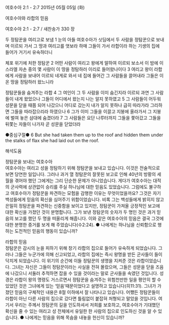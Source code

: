 여호수아 2:1 - 2:7 
2015년 05월 05일 (화)

여호수아와 라합의 믿음



여호수아 2:1 - 2:7 / 새찬송가 330 장


두 정탐꾼을 여리고로 보냄
1 눈의 아들 여호수아가 싯딤에서 두 사람을 정탐꾼으로 보내며 이르되 가서 그 땅과 여리고를 엿보라 하매 그들이 가서 라합이라 하는 기생의 집에 들어가 거기서 유숙하더니 

체포 위기에 처한 정탐꾼
2 어떤 사람이 여리고 왕에게 말하여 이르되 보소서 이 밤에 이스라엘 자손 중의 몇 사람이 이 땅을 정탐하러 이리로 들어왔나이다 
3 여리고 왕이 라합에게 사람을 보내어 이르되 네게로 와서 네 집에 들어간 그 사람들을 끌어내라 그들은 이 온 땅을 정탐하러 왔느니라 

정탐꾼들을 숨겨주는 라합
4 그 여인이 그 두 사람을 이미 숨긴지라 이르되 과연 그 사람들이 내게 왔었으나 그들이 어디에서 왔는지 나는 알지 못하였고 5 그 사람들이 어두워 성문을 닫을 때쯤 되어 나갔으니 어디로 갔는지 내가 알지 못하나 급히 따라가라 그리하면 그들을 따라잡으리라 하였으나 
6 그가 이미 그들을 이끌고 지붕에 올라가서 그 지붕에 벌여 놓은 삼대에 숨겼더라 
7 그 사람들은 요단 나루터까지 그들을 쫓아갔고 그들을 뒤쫓는 자들이 나가자 곧 성문을 닫았더라 

●중심구절● 6 But she had taken them up to the roof and hidden them under the stalks of flax she had laid out on the roof.

해석도움





정탐꾼을 보내는 여호수아  
여호수아는 여리고 성을 정탐하기 위해 정탐꾼을 보내고 있습니다. 이것은 전술적으로 보면 당연한 일입니다. 그러나 과거 열 정탐꾼의 잘못된 보고로 인해 40년의 방황의 세월을 겪어야 했던 그에게는 그리 단순한 문제가 아니었습니다. 게다가 여호수아는 대적의 군사력에 상관없이 승리를 주실 하나님에 대한 믿음도 있었습니다. 그럼에도 불구하고 여호수아가 정탐꾼을 파견하는 모험을 감행한 이유는 무엇이었을까요? 그것은 자기 백성들에게 믿음의 확신을 심어주기 위함이었습니다. 비록 그는 백성들에게 밝히지 않고 은밀히 정탐꾼을 파견하는 신중함을 보이고 있지만, 정탐꾼이 가져올 긍정적인 보고에 대한 확신을 가졌던 것이 분명합니다. 그가 보낸 정탐꾼의 숫자가 두 명인 것은 과거 믿음의 보고를 했던 두 명을 떠올리게 해줍니다. 이와 같은 여호수아의 믿음은 결국 그것에 대한 분명한 증거를 보게 해 주었습니다(수2:24).
●  나에게는 하나님을 신뢰함으로 행하는 도전적인 믿음의 행동이 있습니까?   

라합의 믿음  
정탐꾼은 감시의 눈을 피하기 위해 창기 라합의 집으로 들어가 유숙하게 되었습니다. 그러나 그들은 누군가에 의해 신고되었고, 라합의 집에는 즉시 왕명을 받든 군사들이 들이닥치게 되었습니다. 이 위기의 순간에 이들 정탐꾼의 생명을 지켜준 것은 라합이었습니다. 그녀는 자신은 그들이 정탐꾼이라는 사실을 전혀 몰랐으며, 그들은 성문을 닫을 즈음에 나갔으니 서둘러 추적하면 잡을 수 있을 것이라는 말로 군사들을 속였던 것입니다. 성경은 라합이 왕의 명령도 거스르면서 정탐꾼을 숨겨주는 위험천만한 일을 평안히 할 수 있었던 것은 그녀에게 있는 ‘믿음’때문이었다고 설명하고 있습니다(히11:31). 그녀가 가졌던 믿음의 구체적인 내용은 8절 이하에서 잘 나타나고 있습니다. 어쨌든 정탐꾼들이 라합이 아닌 다른 사람의 집으로 갔다면 틀림없이 붙잡혀 처형되고 말았을 것입니다. 여기서 우리는 주께서 정탐꾼의 길을 인도하셔서 저희를 보호하고, 여호수아가 기대했던 확신을 줄 수 있는 여리고 성 전체에서 유일한 한 사람의 집으로 인도하신 것을 알 수 있습니다.
●  나에게는 믿음을 위해 목숨을 내놓을 헌신이 있습니까?